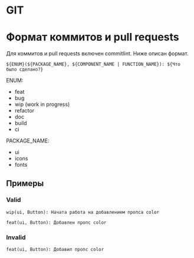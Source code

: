 # GIT

# Формат коммитов и pull requests

Для коммитов и pull requests включен commitlint. Ниже описан формат.

```
${ENUM}(${PACKAGE_NAME}, ${COMPONENT_NAME | FUNCTION_NAME}): ${Что было сделано?}
```

ENUM:
- feat
- bug
- wip (work in progress)
- refactor
- doc
- build
- ci

PACKAGE_NAME:
- ui
- icons
- fonts

## Примеры

### Valid
```
wip(ui, Button): Начата работа на добавлением пропса color
```

```
feat(ui, Button): Добавлен пропс color
```

### Invalid
```
feat(ui, Button): Добавил пропс color
```
